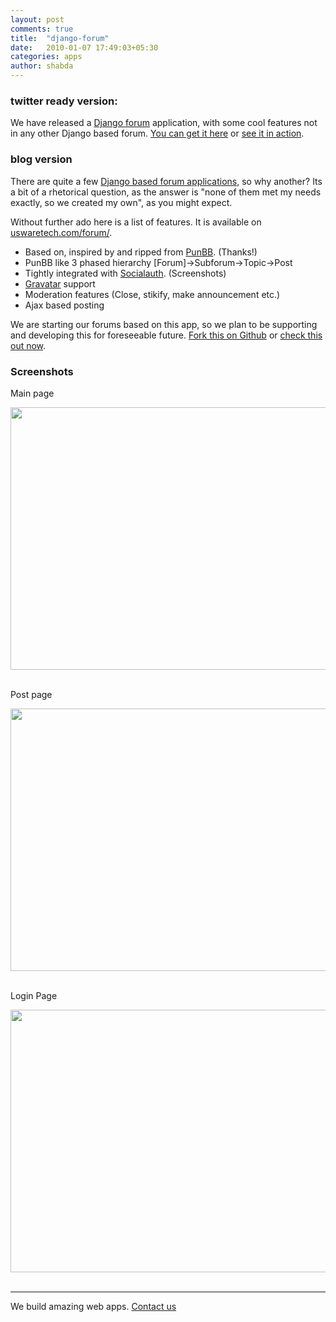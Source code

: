 ```yaml
---
layout: post
comments: true
title:  "django-forum"
date:   2010-01-07 17:49:03+05:30
categories: apps
author: shabda
---
```

### twitter ready version:

We have released a [Django forum](http://www.agiliq.com/forum/) application, with some cool features not in any other Django based forum. [You can get it here](http://github.com/agiliq/Dinette) or [see it in action](http://www.agiliq.com/forum/).

### blog version

There are quite a few [Django based forum applications](http://code.djangoproject.com/wiki/ForumAppsComparison), so why another? Its a bit of a rhetorical question,  as the answer is "none of them met my needs exactly, so we created my own", as you might expect.

Without further ado here is a list of features. It is available on [uswaretech.com/forum/](http://www.agiliq.com/forum/).

*  Based on, inspired by and ripped from [PunBB](http://punbb.informer.com/). (Thanks!)
*  PunBB like 3 phased hierarchy [Forum]->Subforum->Topic->Post
*  Tightly integrated with [Socialauth](http://github.com/agiliq/Django-Socialauth). (Screenshots)
*  [Gravatar](http://www.gravatar.com/) support
*  Moderation features (Close, stikify, make announcement etc.)
*  Ajax based posting

We are starting our forums based on this app, so we plan to be supporting and developing this for foreseeable future. [Fork this on Github](http://github.com/agiliq/Dinette) or [check this out now](http://www.agiliq.com/forum/).

<a name="screenshots"></a>
### Screenshots

Main page


<a href="http://www.agiliq.com/dump/screenshots/screenshot_007.png"><img alt="" src="http://www.agiliq.com/dump/screenshots/screenshot_007.png" title="Dinette screenshot" class="alignnone" width="640" height="420" /></a> <br /> <br />

Post page

<a href="http://www.agiliq.com/dump/screenshots/screenshot_008.png"><img alt="" src="http://www.agiliq.com/dump/screenshots/screenshot_008.png" title="Dinette screenshot" class="alignnone"  width="640" height="420" /></a> <br /> <br />

Login Page

<a href="http://www.agiliq.com/dump/screenshots/screenshot_009.png"><img alt="" src="http://www.agiliq.com/dump/screenshots/screenshot_009.png" title="Dinette screenshot" class="alignnone"  width="640" height="420" /></a> <br /> <br />

----------------------------
We build amazing web apps. [Contact us](http://www.agiliq.com/contact/)











